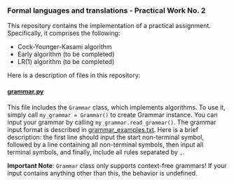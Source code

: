 ### Formal languages and translations - Practical Work No. 2

This repository contains the implementation of a practical assignment. Specifically, it comprises the following:

* Cock-Younger-Kasami algorithm
* Early algorithm (to be completed)
* LR(1) algorithm (to be completed)

Here is a description of files in this repository:

#### [grammar.py](grammar.py)

This file includes the ```Grammar``` class, which implements algorithms. To use it, simply call ```my_grammar = Grammar()``` to create Grammar instance. You can input your grammar by calling ```my_grammar.read_grammar()```. The grammar input format is described in [grammar_examples.txt](grammar_examples.txt). Here is a brief description: the first line should input the start non-terminal symbol, followed by a line containing all non-terminal symbols, then input all terminal symbols, and finally, include all rules separated by ```,```. 

**Important Note**: ```Grammar``` class only supports context-free grammars! If your input contains anything other than this, the behavior is undefined.

